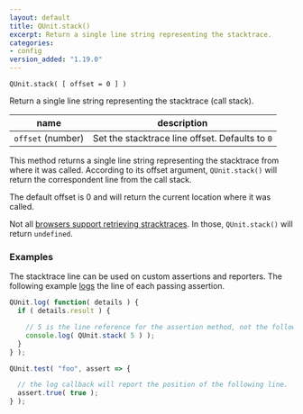 ```yaml
---
layout: default
title: QUnit.stack()
excerpt: Return a single line string representing the stacktrace.
categories:
- config
version_added: "1.19.0"
---
```


`QUnit.stack( [ offset = 0 ] )`

Return a single line string representing the stacktrace (call stack).

| name | description |
|------|-------------|
| `offset` (number) | Set the stacktrace line offset. Defaults to `0` |

This method returns a single line string representing the stacktrace from where it was called. According to its offset argument, `QUnit.stack()` will return the correspondent line from the call stack.

The default offset is 0 and will return the current location where it was called.

Not all [browsers support retrieving stracktraces][browsers]. In those, `QUnit.stack()` will return `undefined`.

[browsers]: https://developer.mozilla.org/en-US/docs/Web/JavaScript/Reference/Global_Objects/Error/Stack#Browser_compatibility

### Examples

The stacktrace line can be used on custom assertions and reporters. The following example [logs](../callbacks/QUnit.log.md) the line of each passing assertion.

```js
QUnit.log( function( details ) {
  if ( details.result ) {

    // 5 is the line reference for the assertion method, not the following line.
    console.log( QUnit.stack( 5 ) );
  }
} );

QUnit.test( "foo", assert => {

  // the log callback will report the position of the following line.
  assert.true( true );
} );
```
